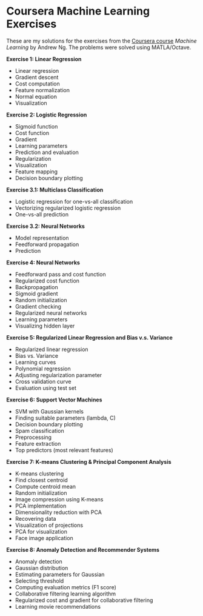 # Coursera Machine Learning Exercises



These are my solutions for the exercises from the [Coursera course](https://www.coursera.org/learn/machine-learning/home/welcome) *Machine Learning* by Andrew Ng. The problems were solved using MATLA/Octave. 



**Exercise 1: Linear Regression**

- Linear regression
- Gradient descent
- Cost computation
- Feature normalization
- Normal equation
- Visualization



**Exercise 2: Logistic Regression**

- Sigmoid function
- Cost function
- Gradient
- Learning parameters
- Prediction and evaluation
- Regularization
- Visualization
- Feature mapping
- Decision boundary plotting



**Exercise 3.1: Multiclass Classification**

- Logistic regression for one-vs-all classification
- Vectorizing regularized logistic regression
- One-vs-all prediction



**Exercise 3.2: Neural Networks**

- Model representation
- Feedforward propagation
- Prediction



**Exercise 4: Neural Networks**

- Feedforward pass and cost function
- Regularized cost function
- Backpropagation
- Sigmoid gradient
- Random initialization
- Gradient checking
- Regularized neural networks
- Learning parameters
- Visualizing hidden layer



**Exercise 5: Regularized Linear Regression and Bias v.s. Variance**

- Regularized linear regression
- Bias vs. Variance
- Learning curves
- Polynomial regression
- Adjusting regularization parameter
- Cross validation curve
- Evaluation using test set



**Exercise 6: Support Vector Machines**

- SVM with Gaussian kernels
- Finding suitable parameters (lambda, C)
- Decision boundary plotting
- Spam classification
- Preprocessing
- Feature extraction
- Top predictors (most relevant features)



**Exercise 7: K-means Clustering & Principal Component Analysis**

- K-means clustering
- Find closest centroid
- Compute centroid mean
- Random initialization
- Image compression using K-means
- PCA implementation
- Dimensionality reduction with PCA
- Recovering data 
- Visualization of projections
- PCA for visualization
- Face image application



**Exercise 8: Anomaly Detection and Recommender Systems**

- Anomaly detection
- Gaussian distribution
- Estimating parameters for Gaussian
- Selecting threshold
- Computing evaluation metrics (F1 score)
- Collaborative filtering learning algorithm
- Regularized cost and gradient for collaborative filtering
- Learning movie recommendations